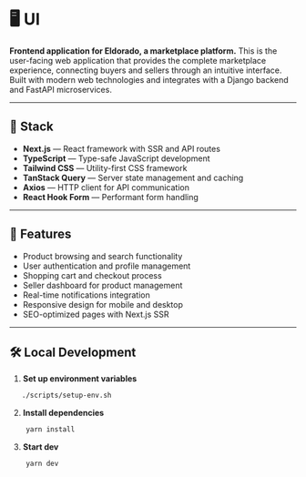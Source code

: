 # 🖥️ UI

**Frontend application for Eldorado, a marketplace platform.**
This is the user-facing web application that provides the complete marketplace experience, connecting buyers and sellers through an intuitive interface. Built with modern web technologies and integrates with a Django backend and FastAPI microservices.

---

## 🔧 Stack

- **Next.js** — React framework with SSR and API routes
- **TypeScript** — Type-safe JavaScript development
- **Tailwind CSS** — Utility-first CSS framework
- **TanStack Query** — Server state management and caching
- **Axios** — HTTP client for API communication
- **React Hook Form** — Performant form handling

---

## 🚀 Features

- Product browsing and search functionality
- User authentication and profile management
- Shopping cart and checkout process
- Seller dashboard for product management
- Real-time notifications integration
- Responsive design for mobile and desktop
- SEO-optimized pages with Next.js SSR

---

## 🛠️ Local Development

1. **Set up environment variables**
```bash
   ./scripts/setup-env.sh
```
2. **Install dependencies**
```bash
    yarn install
```
3. **Start dev**
``` bash
    yarn dev
```